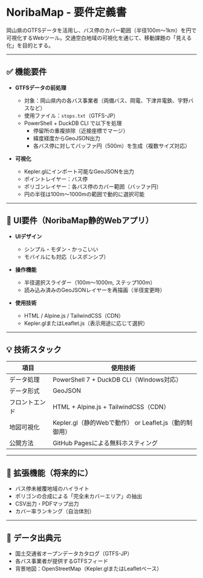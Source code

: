 # NoribaMap - 要件定義書

岡山県のGTFSデータを活用し、バス停のカバー範囲（半径100m〜1km）を円で可視化するWebツール。交通空白地域の可視化を通じて、移動課題の「見える化」を目的とする。

---

## ✅ 機能要件

- **GTFSデータの前処理**
  - 対象：岡山県内の各バス事業者（両備バス、岡電、下津井電鉄、宇野バスなど）
  - 使用ファイル：`stops.txt`（GTFS-JP）
  - PowerShell + DuckDB CLI で以下を処理
    - 停留所の重複排除（近接座標でマージ）
    - 緯度経度からGeoJSON出力
    - 各バス停に対してバッファ円（500m）を生成（複数サイズ対応）

- **可視化**
  - Kepler.glにインポート可能なGeoJSONを出力
  - ポイントレイヤー：バス停
  - ポリゴンレイヤー：各バス停のカバー範囲（バッファ円）
  - 円の半径は100m〜1000mの範囲で動的に選択可能

---

## 🎨 UI要件（NoribaMap静的Webアプリ）

- **UIデザイン**
  - シンプル・モダン・かっこいい
  - モバイルにも対応（レスポンシブ）

- **操作機能**
  - 半径選択スライダー（100m〜1000m, ステップ100m）
  - 読み込み済みのGeoJSONレイヤーを再描画（半径変更時）

- **使用技術**
  - HTML / Alpine.js / TailwindCSS（CDN）
  - Kepler.glまたはLeaflet.js（表示用途に応じて選択）

---

## 💡 技術スタック

| 項目 | 使用技術 |
|------|----------|
| データ処理 | PowerShell 7 + DuckDB CLI（Windows対応） |
| データ形式 | GeoJSON |
| フロントエンド | HTML + Alpine.js + TailwindCSS（CDN） |
| 地図可視化 | Kepler.gl（静的Webで動作） or Leaflet.js（動的制御用） |
| 公開方法 | GitHub Pagesによる無料ホスティング |

---

## 🚀 拡張機能（将来的に）

- バス停未被覆地域のハイライト
- ポリゴンの合成による「完全未カバーエリア」の抽出
- CSV出力・PDFマップ出力
- カバー率ランキング（自治体別）

---

## 📍 データ出典元

- 国土交通省オープンデータカタログ（GTFS-JP）
- 各バス事業者が提供するGTFSフィード
- 背景地図：OpenStreetMap（Kepler.glまたはLeafletベース）

